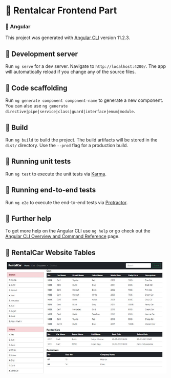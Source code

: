 #  :key:  Rentalcar Frontend Part

### :star2: Angular
This project was generated with [Angular CLI](https://github.com/angular/angular-cli) version 11.2.3.

## :star2: Development server

Run `ng serve` for a dev server. Navigate to `http://localhost:4200/`. The app will automatically reload if you change any of the source files.

## :star2: Code scaffolding

Run `ng generate component component-name` to generate a new component. You can also use `ng generate directive|pipe|service|class|guard|interface|enum|module`.

## :star2: Build 

Run `ng build` to build the project. The build artifacts will be stored in the `dist/` directory. Use the `--prod` flag for a production build.

## :star2: Running unit tests

Run `ng test` to execute the unit tests via [Karma](https://karma-runner.github.io).

## :star2: Running end-to-end tests

Run `ng e2e` to execute the end-to-end tests via [Protractor](http://www.protractortest.org/).

## :star2: Further help

To get more help on the Angular CLI use `ng help` or go check out the [Angular CLI Overview and Command Reference](https://angular.io/cli) page.

## :star2: RentalCar Website Tables

![alt text](https://github.com/SafiyeMermer/FrontendRentalcar/blob/master/images/4.JPG)
